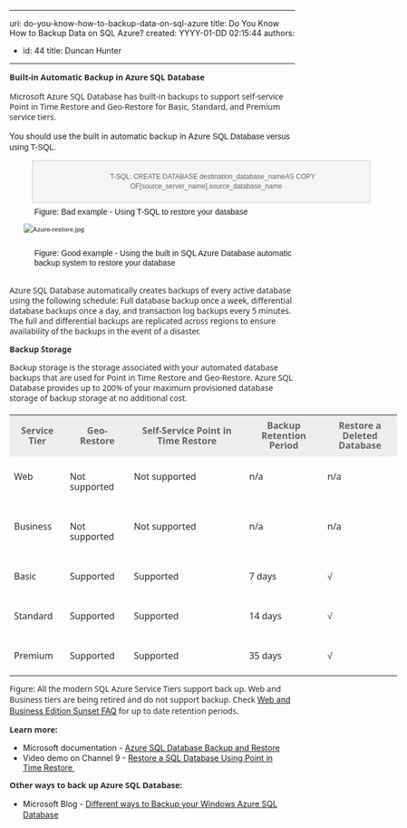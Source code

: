 

---
uri: do-you-know-how-to-backup-data-on-sql-azure
title: Do You Know How to Backup Data on SQL Azure?
created: YYYY-01-DD 02:15:44
authors:
  - id: 44
    title: Duncan Hunter
---




<span class='intro'> <p><span style="color&#58;#2a2a2a;font-family&#58;'segoe ui', helvetica, garuda, arial, sans-serif;line-height&#58;18px;"><strong style="line-height&#58;1.6;"><strong style="line-height&#58;20.7999992370605px;">​Built-in Automatic Backup in Azure SQL Database</strong></strong>​<br></span></p><p><span style="color&#58;#2a2a2a;font-family&#58;'segoe ui', helvetica, garuda, arial, sans-serif;line-height&#58;18px;">Microsoft Azure SQL Database has built-in backups to support self-service Point in Time Restore and Geo-Restore for Basic, Standard, and Premium service tiers.</span></p> </span>

<p>​<span style="line-height&#58;1.6;">You should use the built in automatic backup in Azure</span><span style="font-family&#58;arial, helvetica, sans-serif;line-height&#58;17px;">&#160;SQL Database versus using&#160;T-SQL.</span></p><blockquote style="margin&#58;0px 0px 0px 40px;border&#58;none;padding&#58;0px;"><dt style="border&#58;1px solid #cccccc;width&#58;595px;font-family&#58;arial, helvetica, sans-serif;line-height&#58;17px;background&#58;#f5f5f5;"><p class="ssw15-rteElement-P" style="text-align&#58;center;padding-top&#58;5px;border-bottom-width&#58;5px;padding-bottom&#58;5px;width&#58;612px;">​ &#160;​​​ &#160; &#160;<span style="font-size&#58;12px;">T-​​​SQL&#58; CREATE DATABASE destination_database_nameAS COPY OF[source_server_name].source_database_name​​​​</span></p></dt></blockquote><dl class="bad" style="margin&#58;0px;padding-top&#58;10px;padding-bottom&#58;10px;padding-left&#58;20px;font-family&#58;arial, helvetica, sans-serif;line-height&#58;17px;"><dd style="margin-top&#58;-2px;margin-left&#58;0px;padding-bottom&#58;7px;padding-left&#58;1.7em;">Figure&#58; Bad example -&#160;Using T-SQL to restore your database​</dd>
   <span style="color&#58;#555555;font-size&#58;11px;font-weight&#58;bold;line-height&#58;21px;background-color&#58;transparent;"><img src="/PublishingImages/Azure-restore.jpg" alt="Azure-restore.jpg" style="margin&#58;5px;" />​</span></dl><dl class="good" style="margin&#58;0px;padding-top&#58;10px;padding-bottom&#58;10px;padding-left&#58;20px;font-family&#58;arial, helvetica, sans-serif;line-height&#58;17px;"><dd style="margin-top&#58;-2px;margin-left&#58;0px;padding-bottom&#58;7px;padding-left&#58;1.7em;">Figure&#58; Good example - Using the built in SQL Azure Database automatic backup system to restore your database</dd></dl><p></p><p>
   <a class="LW_CollapsibleArea_TitleAhref" role="button" title="Collapse" style="color&#58;#000000;font-family&#58;'segoe ui semibold', 'segoe ui', 'lucida grande', verdana, arial, helvetica, sans-serif;font-size&#58;18px;line-height&#58;normal;outline&#58;none;"><span class="LW_CollapsibleArea_Title" style="font-size&#58;1.25em;line-height&#58;1.4em;display&#58;inline !important;"></span></a><span style="color&#58;#2a2a2a;line-height&#58;18px;font-family&#58;'segoe ui', helvetica, garuda, arial, sans-serif;">Azure SQL Database automatically creates backups of every active database using the following schedule&#58; Full database backup once a week, differential database backups once a day, and transaction log backups every 5 minutes. The full and differential backups are replicated across regions to ensure availability of the backups in the event of a disaster.</span></p><p>
   <span style="color&#58;#2a2a2a;line-height&#58;18px;font-family&#58;'segoe ui', helvetica, garuda, arial, sans-serif;"></span><strong style="color&#58;#2a2a2a;line-height&#58;18px;font-family&#58;'segoe ui', helvetica, garuda, arial, sans-serif;">Backup Storage</strong></p><p>
   <span style="color&#58;#2a2a2a;line-height&#58;18px;font-family&#58;'segoe ui', helvetica, garuda, arial, sans-serif;">Backup storage is the storage associated with your automated database backups that are used for Point in Time Restore and Geo-Restore. Azure SQL Database provides up to 200% of your maximum provisioned database storage of backup storage at no additional cost.​</span></p><p>
   <span style="color&#58;#2a2a2a;line-height&#58;18px;font-family&#58;'segoe ui', helvetica, garuda, arial, sans-serif;"></span></p><table style="margin-bottom&#58;14px;margin-top&#58;20px;width&#58;684px;color&#58;#000000;font-family&#58;'segoe ui', helvetica, garuda, arial, sans-serif;line-height&#58;17.5499992370605px;"><tbody><tr><th style="padding&#58;10px 8px;color&#58;#636363;background-color&#58;#ededed;">Service Tier</th><th style="padding&#58;10px 8px;color&#58;#636363;background-color&#58;#ededed;">Geo-Restore</th><th style="padding&#58;10px 8px;color&#58;#636363;background-color&#58;#ededed;">Self-Service Point in Time Restore</th><th style="padding&#58;10px 8px;color&#58;#636363;width&#58;122px;background-color&#58;#ededed;">Backup Retention Period</th><th style="padding&#58;10px 8px;color&#58;#636363;width&#58;115px;background-color&#58;#ededed;">Restore a Deleted Database</th></tr><tr><td style="padding&#58;10px 8px;color&#58;#2a2a2a;vertical-align&#58;top;"><p style="line-height&#58;18px;">Web</p></td><td style="padding&#58;10px 8px;color&#58;#2a2a2a;vertical-align&#58;top;"><p style="line-height&#58;18px;">Not supported</p></td><td style="padding&#58;10px 8px;color&#58;#2a2a2a;vertical-align&#58;top;"><p style="line-height&#58;18px;">Not supported</p></td><td style="padding&#58;10px 8px;color&#58;#2a2a2a;vertical-align&#58;top;"><p style="line-height&#58;18px;">n/a</p></td><td style="padding&#58;10px 8px;color&#58;#2a2a2a;vertical-align&#58;top;"><p style="line-height&#58;18px;">n/a</p></td></tr><tr><td style="padding&#58;10px 8px;color&#58;#2a2a2a;vertical-align&#58;top;"><p style="line-height&#58;18px;">Business</p></td><td style="padding&#58;10px 8px;color&#58;#2a2a2a;vertical-align&#58;top;"><p style="line-height&#58;18px;">Not supported</p></td><td style="padding&#58;10px 8px;color&#58;#2a2a2a;vertical-align&#58;top;"><p style="line-height&#58;18px;">Not supported</p></td><td style="padding&#58;10px 8px;color&#58;#2a2a2a;vertical-align&#58;top;"><p style="line-height&#58;18px;">n/a</p></td><td style="padding&#58;10px 8px;color&#58;#2a2a2a;vertical-align&#58;top;"><p style="line-height&#58;18px;">n/a</p></td></tr><tr><td style="padding&#58;10px 8px;color&#58;#2a2a2a;vertical-align&#58;top;"><p style="line-height&#58;18px;">Basic</p></td><td style="padding&#58;10px 8px;color&#58;#2a2a2a;vertical-align&#58;top;"><p style="line-height&#58;18px;">Supported</p></td><td style="padding&#58;10px 8px;color&#58;#2a2a2a;vertical-align&#58;top;"><p style="line-height&#58;18px;">Supported</p></td><td style="padding&#58;10px 8px;color&#58;#2a2a2a;vertical-align&#58;top;"><p style="line-height&#58;18px;">7 days</p></td><td style="padding&#58;10px 8px;color&#58;#2a2a2a;vertical-align&#58;top;"><p style="line-height&#58;18px;">√</p></td></tr><tr><td style="padding&#58;10px 8px;color&#58;#2a2a2a;vertical-align&#58;top;"><p style="line-height&#58;18px;">Standard</p></td><td style="padding&#58;10px 8px;color&#58;#2a2a2a;vertical-align&#58;top;"><p style="line-height&#58;18px;">Supported</p></td><td style="padding&#58;10px 8px;color&#58;#2a2a2a;vertical-align&#58;top;"><p style="line-height&#58;18px;">Supported</p></td><td style="padding&#58;10px 8px;color&#58;#2a2a2a;vertical-align&#58;top;"><p style="line-height&#58;18px;">14 days</p></td><td style="padding&#58;10px 8px;color&#58;#2a2a2a;vertical-align&#58;top;"><p style="line-height&#58;18px;">√</p></td></tr><tr><td style="padding&#58;10px 8px;color&#58;#2a2a2a;vertical-align&#58;top;"><p style="line-height&#58;18px;">Premium</p></td><td style="padding&#58;10px 8px;color&#58;#2a2a2a;vertical-align&#58;top;"><p style="line-height&#58;18px;">Supported</p></td><td style="padding&#58;10px 8px;color&#58;#2a2a2a;vertical-align&#58;top;"><p style="line-height&#58;18px;">Supported</p></td><td style="padding&#58;10px 8px;color&#58;#2a2a2a;vertical-align&#58;top;"><p style="line-height&#58;18px;">35 days</p></td><td style="padding&#58;10px 8px;color&#58;#2a2a2a;vertical-align&#58;top;"><p style="line-height&#58;18px;">√</p></td></tr></tbody></table><p>
   <span style="color&#58;#2a2a2a;line-height&#58;18px;font-family&#58;'segoe ui', helvetica, garuda, arial, sans-serif;">Figure&#58; All the modern SQL Azure Service Tiers support back up. Web and Business tiers are being retired and do not support backup. Check&#160;</span><a href="https&#58;//msdn.microsoft.com/en-us/library/azure/dn741330.aspx" style="line-height&#58;20px;">Web and Business Edition Sunset FAQ​</a><span style="color&#58;#2a2a2a;font-family&#58;'segoe ui', helvetica, garuda, arial, sans-serif;line-height&#58;18px;">&#160;for up to date retention periods.</span></p><p>
   <span style="color&#58;#2a2a2a;line-height&#58;18px;font-family&#58;'segoe ui', helvetica, garuda, arial, sans-serif;"><strong>Learn more&#58;</strong><br></span></p><ul><li>
      <span style="line-height&#58;18px;">​Microsoft documentation -&#160;</span><a href="https&#58;//msdn.microsoft.com/en-us/library/azure/jj650016.aspx">Azure SQL Database Backup and Restore​​</a><br></li><li>Video demo on Channel 9 -&#160;<a href="http&#58;//channel9.msdn.com/Blogs/Windows-Azure/Restore-a-SQL-Database-Using-Point-in-Time-Restore">Restore a SQL Database Using Point in Time&#160;Restore​&#160;</a></li></ul><p></p><p>
   <span style="color&#58;#2a2a2a;line-height&#58;18px;font-family&#58;'segoe ui', helvetica, garuda, arial, sans-serif;"><strong>Other ways to back up Azure SQL Database&#58;<br></strong></span></p><ul><li>
      <span style="line-height&#58;20px;">​Microsoft Blog -&#160;</span><span style="line-height&#58;20px;"><a href="http&#58;//blogs.msdn.com/b/mast/archive/2013/03/04/different-ways-to-backup-your-windows-azure-sql-database.aspx">Different ways to Backup your Windows Azure SQL Database​</a></span><br></li></ul><p>
   <span style="color&#58;#2a2a2a;line-height&#58;18px;font-family&#58;'segoe ui', helvetica, garuda, arial, sans-serif;"><strong><br></strong></span></p>


